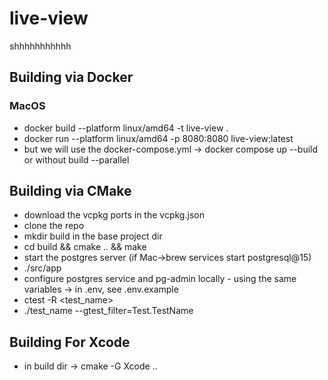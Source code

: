 # live-view
shhhhhhhhhhh

## Building via Docker
### MacOS
* docker build --platform linux/amd64 -t live-view .
* docker run --platform linux/amd64 -p 8080:8080 live-view:latest
* but we will use the docker-compose.yml -> docker compose up --build or without build --parallel

## Building via CMake
* download the vcpkg ports in the vcpkg.json
* clone the repo
* mkdir build in the base project dir
* cd build && cmake .. && make
* start the postgres server (if Mac->brew services start postgresql@15)
* ./src/app
* configure postgres service and pg-admin locally - using the same variables -> in .env, see .env.example
* ctest -R <test_name>
* ./test_name --gtest_filter=Test.TestName

## Building For Xcode
* in build dir -> cmake -G Xcode ..